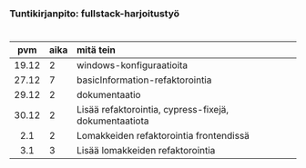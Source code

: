 ### Tuntikirjanpito: fullstack-harjoitustyö

#

| pvm | aika | mitä tein  |
| :----:|:-----| :-----|
| 19.12 | 2    | windows-konfiguraatioita |
| 27.12 | 7    | basicInformation-refaktorointia |
| 29.12 | 2    | dokumentaatio |
| 30.12 | 2    | Lisää refaktorointia, cypress-fixejä, dokumentaatiota |
| 2.1   | 2    | Lomakkeiden refaktorointia frontendissä |
| 3.1   | 3    | Lisää lomakkeiden refaktorointia |
